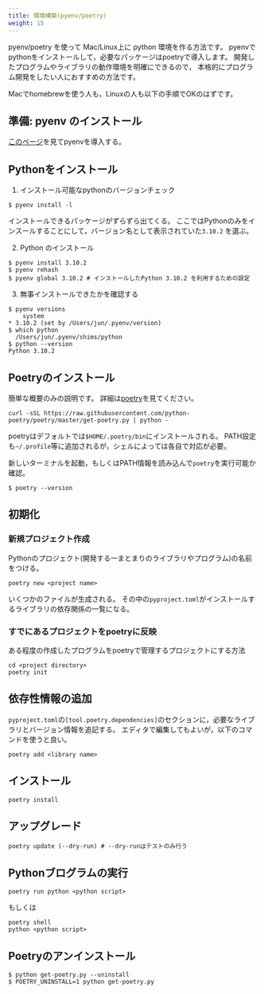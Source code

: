 ```yaml
---
title: 環境構築(pyenv/poetry)
weight: 15
---
```


pyenv/poetry を使って Mac/Linux上に python 環境を作る方法です。
pyenvでpythonをインストールして，必要なパッケージはpoetryで導入します。
開発したプログラムやライブラリの動作環境を明確にできるので，
本格的にプログラム開発をしたい人におすすめの方法です。

Macでhomebrewを使う人も，Linuxの人も以下の手順でOKのはずです。

## 準備: pyenv のインストール

[このページ](./install-pyenv.md)を見てpyenvを導入する。

## Pythonをインストール

1. インストール可能なpythonのバージョンチェック
```
$ pyenv install -l 
```
インストールできるパッケージがずらずら出てくる。
ここではPythonのみをインスールすることにして，バージョン名として表示されていた`3.10.2` を選ぶ。

2. Python のインストール
```
$ pyenv install 3.10.2
$ pyenv rehash
$ pyenv global 3.10.2 # インストールしたPython 3.10.2 を利用するための設定
```

3. 無事インストールできたかを確認する
```
$ pyenv versions
	system
* 3.10.2 (set by /Users/jun/.pyenv/version)
$ which python
  /Users/jun/.pyenv/shims/python
$ python --version
Python 3.10.2
```

## Poetryのインストール

簡単な概要のみの説明です。
詳細は[poetry](https://python-poetry.org/docs/)を見てください。


```
curl -sSL https://raw.githubusercontent.com/python-poetry/poetry/master/get-poetry.py | python -
```

poetryはデフォルトでは`$HOME/.poetry/bin`にインストールされる。
PATH設定も`~/.profile`等に追加されるが，シェルによっては各自で対応が必要。

新しいターミナルを起動，もしくはPATH情報を読み込んで`poetry`を実行可能か確認。
```
$ poetry --version
```

## 初期化

### 新規プロジェクト作成

Pythonのプロジェクト(開発する一まとまりのライブラリやプログラム)の名前をつける。

```
poetry new <project name>
```

いくつかのファイルが生成される。 その中の`pyproject.toml`がインストールするライブラリの依存関係の一覧になる。

### すでにあるプロジェクトをpoetryに反映

ある程度の作成したプログラムをpoetryで管理するプロジェクトにする方法
```
cd <project directory>
poetry init
```

## 依存性情報の追加

`pyproject.toml`の`[tool.poetry.dependencies]`のセクションに，必要なライブラリとバージョン情報を追記する。
エディタで編集してもよいが，以下のコマンドを使うと良い。
```
poetry add <library name>
```

## インストール

```
poetry install
```

## アップグレード

```
poetry update (--dry-run) # --dry-runはテストのみ行う
```

## Pythonブログラムの実行

```
poetry run python <python script>
```
もしくは
```
poetry shell
python <python script>
```

## Poetryのアンインストール

```
$ python get-poetry.py --uninstall
$ POETRY_UNINSTALL=1 python get-poetry.py
```